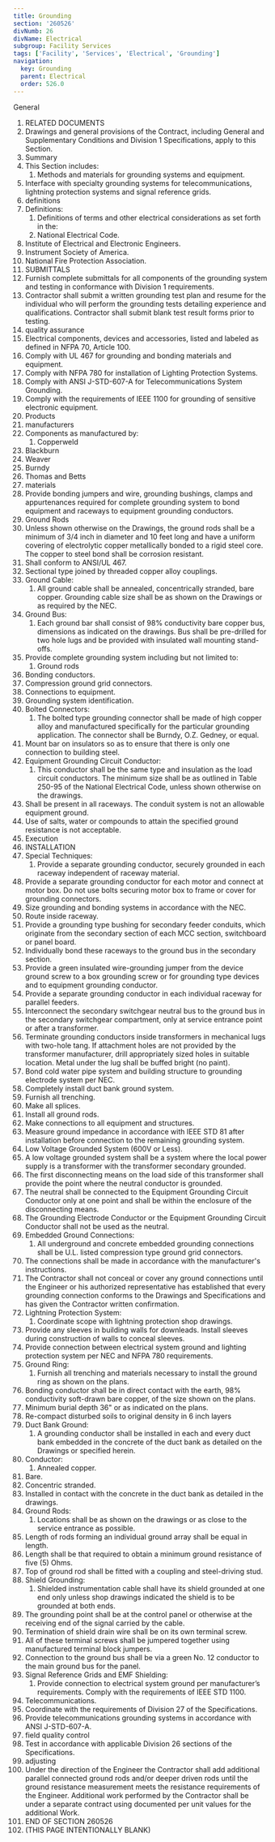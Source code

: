 ```yaml
---
title: Grounding
section: '260526'
divNumb: 26
divName: Electrical
subgroup: Facility Services
tags: ['Facility', 'Services', 'Electrical', 'Grounding']
navigation:
  key: Grounding
  parent: Electrical
  order: 526.0
---
```



General
   1. RELATED DOCUMENTS
   1. Drawings and general provisions of the Contract, including General and Supplementary Conditions and Division 1 Specifications, apply to this Section.
   1. Summary
   1. This Section includes:
      1. Methods and materials for grounding systems and equipment.
   1. Interface with specialty grounding systems for telecommunications, lightning protection systems and signal reference grids.
   1. definitions
   1. Definitions:
      1. Definitions of terms and other electrical considerations as set forth in the:
      1. National Electrical Code.
   1. Institute of Electrical and Electronic Engineers.
   1. Instrument Society of America.
   1. National Fire Protection Association.
   1. SUBMITTALS
   1. Furnish complete submittals for all components of the grounding system and testing in conformance with Division 1 requirements.
   1. Contractor shall submit a written grounding test plan and resume for the individual who will perform the grounding tests detailing experience and qualifications. Contractor shall submit blank test result forms prior to testing.
   1. quality assurance
   1. Electrical components, devices and accessories, listed and labeled as defined in NFPA 70, Article 100.
   1. Comply with UL 467 for grounding and bonding materials and equipment.
   1. Comply with NFPA 780 for installation of Lighting Protection Systems.
   1. Comply with ANSI J-STD-607-A for Telecommunications System Grounding.
   1. Comply with the requirements of IEEE 1100 for grounding of sensitive electronic equipment.
   1. Products
   1. manufacturers
   1. Components as manufactured by:
      1. Copperweld
   1. Blackburn
   1. Weaver
   1. Burndy
   1. Thomas and Betts
   1. materials
   1. Provide bonding jumpers and wire, grounding bushings, clamps and appurtenances required for complete grounding system to bond equipment and raceways to equipment grounding conductors.
   1. Ground Rods
   1. Unless shown otherwise on the Drawings, the ground rods shall be a minimum of 3/4 inch in diameter and 10 feet long and have a uniform covering of electrolytic copper metallically bonded to a rigid steel core. The copper to steel bond shall be corrosion resistant.
   1. Shall conform to ANSI/UL 467.
   1. Sectional type joined by threaded copper alloy couplings.
   1. Ground Cable:
      1. All ground cable shall be annealed, concentrically stranded, bare copper. Grounding cable size shall be as shown on the Drawings or as required by the NEC.
   1. Ground Bus:
      1. Each ground bar shall consist of 98% conductivity bare copper bus, dimensions as indicated on the drawings. Bus shall be pre-drilled for two hole lugs and be provided with insulated wall mounting stand-offs.
   1. Provide complete grounding system including but not limited to:
      1. Ground rods
   1. Bonding conductors.
   1. Compression ground grid connectors.
   1. Connections to equipment.
   1. Grounding system identification.
   1. Bolted Connectors:
      1. The bolted type grounding connector shall be made of high copper alloy and manufactured specifically for the particular grounding application. The connector shall be Burndy, O.Z. Gedney, or equal.
   1. Mount bar on insulators so as to ensure that there is only one connection to building steel.
   1. Equipment Grounding Circuit Conductor:
      1. This conductor shall be the same type and insulation as the load circuit conductors. The minimum size shall be as outlined in Table 250-95 of the National Electrical Code, unless shown otherwise on the drawings.
   1. Shall be present in all raceways. The conduit system is not an allowable equipment ground.
   1. Use of salts, water or compounds to attain the specified ground resistance is not acceptable.
   1. Execution
   1. INSTALLATION
   1. Special Techniques:
      1. Provide a separate grounding conductor, securely grounded in each raceway independent of raceway material.
   1. Provide a separate grounding conductor for each motor and connect at motor box. Do not use bolts securing motor box to frame or cover for grounding connectors.
   1. Size grounding and bonding systems in accordance with the NEC.
   1. Route inside raceway.
   1. Provide a grounding type bushing for secondary feeder conduits, which originate from the secondary section of each MCC section, switchboard or panel board.
   1. Individually bond these raceways to the ground bus in the secondary section.
   1. Provide a green insulated wire-grounding jumper from the device ground screw to a box grounding screw or for grounding type devices and to equipment grounding conductor.
   1. Provide a separate grounding conductor in each individual raceway for parallel feeders.
   1. Interconnect the secondary switchgear neutral bus to the ground bus in the secondary switchgear compartment, only at service entrance point or after a transformer.
   1. Terminate grounding conductors inside transformers in mechanical lugs with two-hole tang. If attachment holes are not provided by the transformer manufacturer, drill appropriately sized holes in suitable location. Metal under the lug shall be buffed bright (no paint).
   1. Bond cold water pipe system and building structure to grounding electrode system per NEC.
   1. Completely install duct bank ground system.
   1. Furnish all trenching.
   1. Make all splices.
   1. Install all ground rods.
   1. Make connections to all equipment and structures.
   1. Measure ground impedance in accordance with IEEE STD 81 after installation before connection to the remaining grounding system.
   1. Low Voltage Grounded System (600V or Less).
   1. A low voltage grounded system shall be a system where the local power supply is a transformer with the transformer secondary grounded.
   1. The first disconnecting means on the load side of this transformer shall provide the point where the neutral conductor is grounded.
   1. The neutral shall be connected to the Equipment Grounding Circuit Conductor only at one point and shall be within the enclosure of the disconnecting means.
   1. The Grounding Electrode Conductor or the Equipment Grounding Circuit Conductor shall not be used as the neutral.
   1. Embedded Ground Connections:
      1. All underground and concrete embedded grounding connections shall be U.L. listed compression type ground grid connectors.
   1. The connections shall be made in accordance with the manufacturer's instructions.
   1. The Contractor shall not conceal or cover any ground connections until the Engineer or his authorized representative has established that every grounding connection conforms to the Drawings and Specifications and has given the Contractor written confirmation.
   1. Lightning Protection System:
      1. Coordinate scope with lightning protection shop drawings.
   1. Provide any sleeves in building walls for downleads. Install sleeves during construction of walls to conceal sleeves.
   1. Provide connection between electrical system ground and lighting protection system per NEC and NFPA 780 requirements.
   1. Ground Ring:
      1. Furnish all trenching and materials necessary to install the ground ring as shown on the plans.
   1. Bonding conductor shall be in direct contact with the earth, 98% conductivity soft-drawn bare copper, of the size shown on the plans.
   1. Minimum burial depth 36" or as indicated on the plans.
   1. Re-compact disturbed soils to original density in 6 inch layers
   1. Duct Bank Ground:
      1. A grounding conductor shall be installed in each and every duct bank embedded in the concrete of the duct bank as detailed on the Drawings or specified herein.
   1. Conductor:
      1. Annealed copper.
   1. Bare.
   1. Concentric stranded.
   1. Installed in contact with the concrete in the duct bank as detailed in the drawings.
   1. Ground Rods:
      1. Locations shall be as shown on the drawings or as close to the service entrance as possible.
   1. Length of rods forming an individual ground array shall be equal in length.
   1. Length shall be that required to obtain a minimum ground resistance of five (5) Ohms.
   1. Top of ground rod shall be fitted with a coupling and steel-driving stud.
   1. Shield Grounding:
      1. Shielded instrumentation cable shall have its shield grounded at one end only unless shop drawings indicated the shield is to be grounded at both ends.
   1. The grounding point shall be at the control panel or otherwise at the receiving end of the signal carried by the cable.
   1. Termination of shield drain wire shall be on its own terminal screw.
   1. All of these terminal screws shall be jumpered together using manufactured terminal block jumpers.
   1. Connection to the ground bus shall be via a green No. 12 conductor to the main ground bus for the panel.
   1. Signal Reference Grids and EMF Shielding:
      1. Provide connection to electrical system ground per manufacturer’s requirements. Comply with the requirements of IEEE STD 1100.
   1. Telecommunications.
   1. Coordinate with the requirements of Division 27 of the Specifications.
   1. Provide telecommunications grounding systems in accordance with ANSI J-STD-607-A.
   1. field quality control
   1. Test in accordance with applicable Division 26 sections of the Specifications.
   1. adjusting
   1. Under the direction of the Engineer the Contractor shall add additional parallel connected ground rods and/or deeper driven rods until the ground resistance measurement meets the resistance requirements of the Engineer. Additional work performed by the Contractor shall be under a separate contract using documented per unit values for the additional Work.
1. END OF SECTION 260526
1. (THIS PAGE INTENTIONALLY BLANK)

